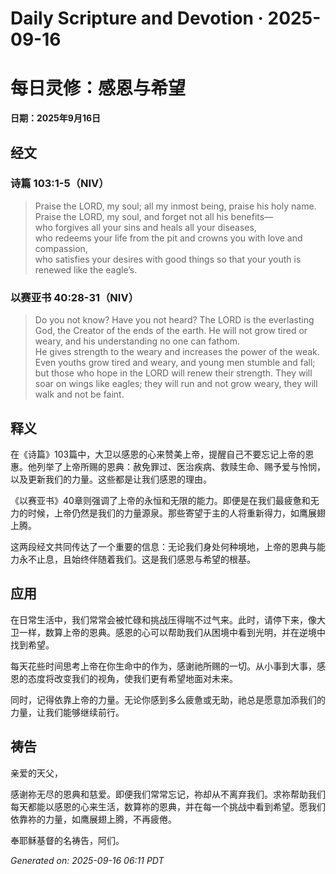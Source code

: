 # Daily Scripture and Devotion · 2025-09-16

# 每日灵修：感恩与希望

**日期：2025年9月16日**

## 经文

### 诗篇 103:1-5（NIV）
> Praise the LORD, my soul; all my inmost being, praise his holy name.  
> Praise the LORD, my soul, and forget not all his benefits—  
> who forgives all your sins and heals all your diseases,  
> who redeems your life from the pit and crowns you with love and compassion,  
> who satisfies your desires with good things so that your youth is renewed like the eagle’s.

### 以赛亚书 40:28-31（NIV）
> Do you not know? Have you not heard? The LORD is the everlasting God, the Creator of the ends of the earth. He will not grow tired or weary, and his understanding no one can fathom.  
> He gives strength to the weary and increases the power of the weak.  
> Even youths grow tired and weary, and young men stumble and fall;  
> but those who hope in the LORD will renew their strength. They will soar on wings like eagles; they will run and not grow weary, they will walk and not be faint.

## 释义

在《诗篇》103篇中，大卫以感恩的心来赞美上帝，提醒自己不要忘记上帝的恩惠。他列举了上帝所赐的恩典：赦免罪过、医治疾病、救赎生命、赐予爱与怜悯，以及更新我们的力量。这些都是让我们感恩的理由。

《以赛亚书》40章则强调了上帝的永恒和无限的能力。即便是在我们最疲惫和无力的时候，上帝仍然是我们的力量源泉。那些寄望于主的人将重新得力，如鹰展翅上腾。

这两段经文共同传达了一个重要的信息：无论我们身处何种境地，上帝的恩典与能力永不止息，且始终伴随着我们。这是我们感恩与希望的根基。

## 应用

在日常生活中，我们常常会被忙碌和挑战压得喘不过气来。此时，请停下来，像大卫一样，数算上帝的恩典。感恩的心可以帮助我们从困境中看到光明，并在逆境中找到希望。

每天花些时间思考上帝在你生命中的作为，感谢祂所赐的一切。从小事到大事，感恩的态度将改变我们的视角，使我们更有希望地面对未来。

同时，记得依靠上帝的力量。无论你感到多么疲惫或无助，祂总是愿意加添我们的力量，让我们能够继续前行。

## 祷告

亲爱的天父，

感谢祢无尽的恩典和慈爱。即便我们常常忘记，祢却从不离弃我们。求祢帮助我们每天都能以感恩的心来生活，数算祢的恩典，并在每一个挑战中看到希望。愿我们依靠祢的力量，如鹰展翅上腾，不再疲倦。

奉耶稣基督的名祷告，阿们。

_Generated on: 2025-09-16 06:11 PDT_
